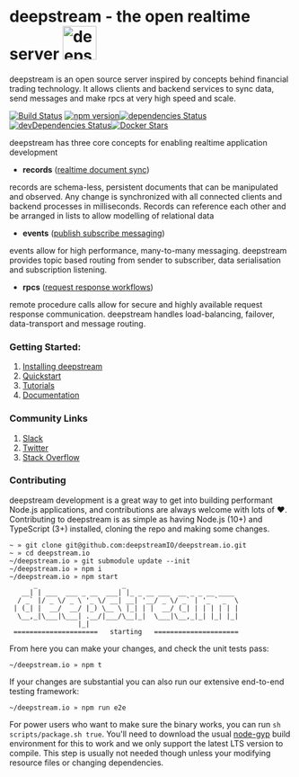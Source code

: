 # deepstream - the open realtime server <a href='https://deepstreamhub.com/open-source/'><img src='./elton-square.png' height='60' alt='deepstream'></a>

deepstream is an open source server inspired by concepts behind financial trading technology. It allows clients and backend services to sync data, send messages and make rpcs at very high speed and scale.

[![Build Status](https://travis-ci.org/deepstreamIO/deepstream.io.svg?branch=master)](https://travis-ci.org/deepstreamIO/deepstream.io) [![npm version](https://badge.fury.io/js/%40deepstream%2Fserver.svg)](https://badge.fury.io/js/%40deepstream%2Fserver)[![dependencies Status](https://david-dm.org/deepstreamIO/deepstream.io/status.svg)](https://david-dm.org/deepstreamIO/deepstream.io) [![devDependencies Status](https://david-dm.org/deepstreamIO/deepstream.io/dev-status.svg)](https://david-dm.org/deepstreamIO/deepstream.io?type=dev)[![Docker Stars](https://img.shields.io/docker/pulls/deepstreamio/deepstream.io.svg)](https://hub.docker.com/r/deepstreamio/deepstream.io/)

deepstream has three core concepts for enabling realtime application development

- **records** ([realtime document sync](https://deepstreamhub.com/tutorials/guides/records/))

records are schema-less, persistent documents that can be manipulated and observed. Any change is synchronized with all connected clients and backend processes in milliseconds. Records can reference each other and be arranged in lists to allow modelling of relational data

- **events** ([publish subscribe messaging](https://deepstreamhub.com/tutorials/guides/events/))

events allow for high performance, many-to-many messaging. deepstream provides topic based routing from sender to subscriber, data serialisation and subscription listening.

- **rpcs** ([request response workflows](https://deepstreamhub.com/tutorials/guides/remote-procedure-calls/))

remote procedure calls allow for secure and highly available request response communication. deepstream handles load-balancing, failover, data-transport and message routing.

### Getting Started:

1. [Installing deepstream](https://deepstream.io/tutorials/install/linux/)
2. [Quickstart](https://deepstream.io/tutorials/getting-started/javascript/)
3. [Tutorials](https://deepstream.io/tutorials/)
4. [Documentation](https://deepstream.io/docs/)

### Community Links

1. [Slack](https://deepstreamio-slack.herokuapp.com/)
2. [Twitter](https://twitter.com/deepstreamHub)
3. [Stack Overflow](https://stackoverflow.com/questions/tagged/deepstream.io)

### Contributing

deepstream development is a great way to get into building performant Node.js applications, and contributions are always welcome with lots of ❤. Contributing to deepstream is as simple as having Node.js (10+) and TypeScript (3+) installed, cloning the repo and making some changes.

```
~ » git clone git@github.com:deepstreamIO/deepstream.io.git
~ » cd deepstream.io
~/deepstream.io » git submodule update --init 
~/deepstream.io » npm i
~/deepstream.io » npm start
      _                     _
   __| | ___  ___ _ __  ___| |_ _ __ ___  __ _ _ __ ____
  / _` |/ _ \/ _ \ '_ \/ __| __| '__/ _ \/ _` | '_ ` _  \
 | (_| |  __/  __/ |_) \__ \ |_| | |  __/ (_| | | | | | |
  \__,_|\___|\___| .__/|___/\__|_|  \___|\__,_|_| |_| |_|
                 |_|
 =====================   starting   =====================
```

From here you can make your changes, and check the unit tests pass:

```
~/deepstream.io » npm t
```

If your changes are substantial you can also run our extensive end-to-end testing framework:

```
~/deepstream.io » npm run e2e
```

For power users who want to make sure the binary works, you can run `sh scripts/package.sh true`. You'll need to download the usual [node-gyp](https://github.com/nodejs/node-gyp) build environment for this to work and we only support the latest LTS version to compile. This step is usually not needed though unless your modifying resource files or changing dependencies.

